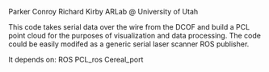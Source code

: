 
Parker Conroy
Richard Kirby
ARLab @ University of Utah


This code takes serial data over the wire from the DCOF and build a PCL point cloud for the purposes of visualization and data processing. The code could be easily modifed as a generic serial laser scanner ROS publisher.

It depends on:
ROS
PCL_ros
Cereal_port 

